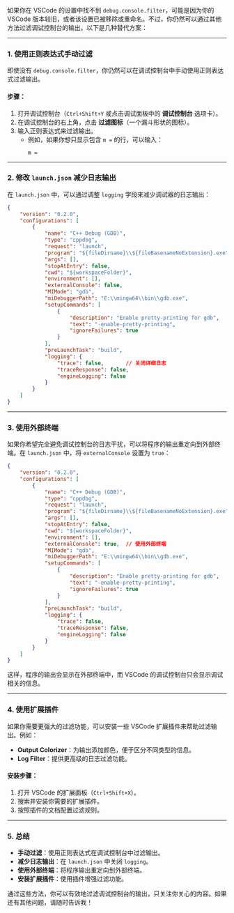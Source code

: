 ﻿
如果你在 VSCode 的设置中找不到 `debug.console.filter`，可能是因为你的 VSCode 版本较旧，或者该设置已被移除或重命名。不过，你仍然可以通过其他方法过滤调试控制台的输出。以下是几种替代方案：

---

### 1. **使用正则表达式手动过滤**
即使没有 `debug.console.filter`，你仍然可以在调试控制台中手动使用正则表达式过滤输出。

#### 步骤：
1. 打开调试控制台（`Ctrl+Shift+Y` 或点击调试面板中的 **调试控制台** 选项卡）。
2. 在调试控制台的右上角，点击 **过滤图标**（一个漏斗形状的图标）。
3. 输入正则表达式来过滤输出。
   - 例如，如果你想只显示包含 `m =` 的行，可以输入：
     ```
     m =
     ```

---

### 2. **修改 `launch.json` 减少日志输出**
在 `launch.json` 中，可以通过调整 `logging` 字段来减少调试器的日志输出：

```json
{
    "version": "0.2.0",
    "configurations": [
        {
            "name": "C++ Debug (GDB)",
            "type": "cppdbg",
            "request": "launch",
            "program": "${fileDirname}\\${fileBasenameNoExtension}.exe",
            "args": [],
            "stopAtEntry": false,
            "cwd": "${workspaceFolder}",
            "environment": [],
            "externalConsole": false,
            "MIMode": "gdb",
            "miDebuggerPath": "E:\\mingw64\\bin\\gdb.exe",
            "setupCommands": [
                {
                    "description": "Enable pretty-printing for gdb",
                    "text": "-enable-pretty-printing",
                    "ignoreFailures": true
                }
            ],
            "preLaunchTask": "build",
            "logging": {
                "trace": false,       // 关闭详细日志
                "traceResponse": false,
                "engineLogging": false
            }
        }
    ]
}
```

---

### 3. **使用外部终端**
如果你希望完全避免调试控制台的日志干扰，可以将程序的输出重定向到外部终端。在 `launch.json` 中，将 `externalConsole` 设置为 `true`：

```json
{
    "version": "0.2.0",
    "configurations": [
        {
            "name": "C++ Debug (GDB)",
            "type": "cppdbg",
            "request": "launch",
            "program": "${fileDirname}\\${fileBasenameNoExtension}.exe",
            "args": [],
            "stopAtEntry": false,
            "cwd": "${workspaceFolder}",
            "environment": [],
            "externalConsole": true,  // 使用外部终端
            "MIMode": "gdb",
            "miDebuggerPath": "E:\\mingw64\\bin\\gdb.exe",
            "setupCommands": [
                {
                    "description": "Enable pretty-printing for gdb",
                    "text": "-enable-pretty-printing",
                    "ignoreFailures": true
                }
            ],
            "preLaunchTask": "build",
            "logging": {
                "trace": false,
                "traceResponse": false,
                "engineLogging": false
            }
        }
    ]
}
```

这样，程序的输出会显示在外部终端中，而 VSCode 的调试控制台只会显示调试相关的信息。

---

### 4. **使用扩展插件**
如果你需要更强大的过滤功能，可以安装一些 VSCode 扩展插件来帮助过滤输出。例如：
- **Output Colorizer**：为输出添加颜色，便于区分不同类型的信息。
- **Log Filter**：提供更高级的日志过滤功能。

#### 安装步骤：
1. 打开 VSCode 的扩展面板（`Ctrl+Shift+X`）。
2. 搜索并安装你需要的扩展插件。
3. 按照插件的文档配置过滤规则。

---

### 5. **总结**
- **手动过滤**：使用正则表达式在调试控制台中过滤输出。
- **减少日志输出**：在 `launch.json` 中关闭 `logging`。
- **使用外部终端**：将程序输出重定向到外部终端。
- **安装扩展插件**：使用插件增强过滤功能。

通过这些方法，你可以有效地过滤调试控制台的输出，只关注你关心的内容。如果还有其他问题，请随时告诉我！
